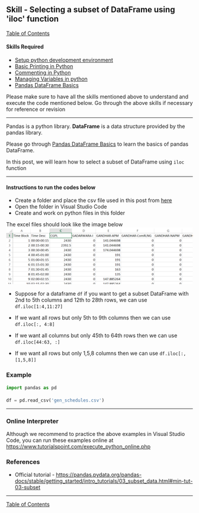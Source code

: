 ## Skill - Selecting a subset of DataFrame using 'iloc' function
[Table of Contents](https://nagasudhir.blogspot.com/2020/04/taming-python-table-of-contents.html)

#### Skills Required
* [Setup python development environment](https://nagasudhir.blogspot.com/2020/04/setup-python-development-environment_14.html)
* [Basic Printing in Python](https://nagasudhir.blogspot.com/2020/04/basic-printing-in-python.html)
* [Commenting in Python](https://nagasudhir.blogspot.com/2020/04/comments-in-python.html)
* [Managing Variables in python](https://nagasudhir.blogspot.com/2020/04/managing-variables-in-python.html)
* [Pandas DataFrame Basics](https://nagasudhir.blogspot.com/2020/05/pandas-dataframe-basics.html)

Please make sure to have all the skills mentioned above to understand and execute the code mentioned below. Go through the above skills if necessary for reference or revision

<hr/>

Pandas is a python library.
**DataFrame** is a data structure provided by the pandas library.

Please go through [Pandas DataFrame Basics](https://nagasudhir.blogspot.com/2020/05/pandas-dataframe-basics.html) to learn the basics of pandas DataFrame.

In this post, we will learn how to select a subset of DataFrame using `iloc` function

<hr/>

#### Instructions to run the codes below
* Create a folder and place the csv file used in this post from [here](https://github.com/nagasudhirpulla/taming_python/raw/master/blog/skills/assets/data/gen_schedules.csv)
* Open the folder in Visual Studio Code
* Create and work on python files in this folder

The excel files should look like the image below 
![excel_file_illustration](https://github.com/nagasudhirpulla/taming_python/raw/master/blog/skills/assets/img/all_gen_data.png)
* Suppose for a dataframe `df` if you want to get a subset DataFrame with 2nd to 5th columns and 12th to 28th rows, we can use `df.iloc[1:4,11:27]`

* If we want all rows but only 5th to 9th columns then we can use `df.iloc[:, 4:8]`

* If we want all columns but only 45th to 64th rows then we can use `df.iloc[44:63, :]`

* If we want all rows but only 1,5,8 columns then we can use `df.iloc[:, [1,5,8]]` 

### Example
```python
import pandas as pd

df = pd.read_csv('gen_schedules.csv')

```


<hr/>

### Online Interpreter
Although we recommend to practice the above examples in Visual Studio Code, you can run these examples online at https://www.tutorialspoint.com/execute_python_online.php

### References
* Official tutorial - https://pandas.pydata.org/pandas-docs/stable/getting_started/intro_tutorials/03_subset_data.html#min-tut-03-subset

<hr/>

[Table of Contents](https://nagasudhir.blogspot.com/2020/04/taming-python-table-of-contents.html)



<!--stackedit_data:
eyJwcm9wZXJ0aWVzIjoidGl0bGU6IFVzaW5nIGlsb2MgZnVuY3
Rpb24gb2YgRGF0YUZyYW1lXG5hdXRob3I6IE5hZ2FzdWRoaXIg
UHVsbGFcbmRhdGU6ICcyMDIwLTA1LTA2J1xudGFnczogJ2xlYX
JuaW5nLCBweXRob24sIHRhbWluZ19weXRob25fc2tpbGwnXG5j
YXRlZ29yaWVzOiB0YW1pbmdfcHl0aG9uX3NraWxsXG4iLCJoaX
N0b3J5IjpbMTUzMzMzMDE1NywxNDYxMjk2NDk3XX0=
-->